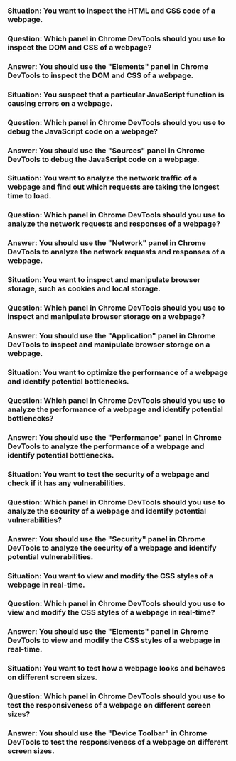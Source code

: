 ### Situation: You want to inspect the HTML and CSS code of a webpage.

### Question: Which panel in Chrome DevTools should you use to inspect the DOM and CSS of a webpage?

### Answer: You should use the "Elements" panel in Chrome DevTools to inspect the DOM and CSS of a webpage.

### Situation: You suspect that a particular JavaScript function is causing errors on a webpage.

### Question: Which panel in Chrome DevTools should you use to debug the JavaScript code on a webpage?

### Answer: You should use the "Sources" panel in Chrome DevTools to debug the JavaScript code on a webpage.

### Situation: You want to analyze the network traffic of a webpage and find out which requests are taking the longest time to load.

### Question: Which panel in Chrome DevTools should you use to analyze the network requests and responses of a webpage?

### Answer: You should use the "Network" panel in Chrome DevTools to analyze the network requests and responses of a webpage.

### Situation: You want to inspect and manipulate browser storage, such as cookies and local storage.

### Question: Which panel in Chrome DevTools should you use to inspect and manipulate browser storage on a webpage?

### Answer: You should use the "Application" panel in Chrome DevTools to inspect and manipulate browser storage on a webpage.

### Situation: You want to optimize the performance of a webpage and identify potential bottlenecks.

### Question: Which panel in Chrome DevTools should you use to analyze the performance of a webpage and identify potential bottlenecks?

### Answer: You should use the "Performance" panel in Chrome DevTools to analyze the performance of a webpage and identify potential bottlenecks.

### Situation: You want to test the security of a webpage and check if it has any vulnerabilities.

### Question: Which panel in Chrome DevTools should you use to analyze the security of a webpage and identify potential vulnerabilities?

### Answer: You should use the "Security" panel in Chrome DevTools to analyze the security of a webpage and identify potential vulnerabilities.

### Situation: You want to view and modify the CSS styles of a webpage in real-time.

### Question: Which panel in Chrome DevTools should you use to view and modify the CSS styles of a webpage in real-time?

### Answer: You should use the "Elements" panel in Chrome DevTools to view and modify the CSS styles of a webpage in real-time.

### Situation: You want to test how a webpage looks and behaves on different screen sizes.

### Question: Which panel in Chrome DevTools should you use to test the responsiveness of a webpage on different screen sizes?

### Answer: You should use the "Device Toolbar" in Chrome DevTools to test the responsiveness of a webpage on different screen sizes.
